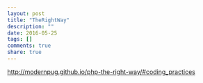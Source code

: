 ```yaml
---
layout: post
title: "TheRightWay"
description: ""
date: 2016-05-25
tags: []
comments: true
share: true
---
```


http://modernpug.github.io/php-the-right-way/#coding_practices

